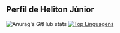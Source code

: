 ## Perfil de Heliton Júnior


  ![Anurag's GitHub stats](https://github-readme-stats.vercel.app/api?username=HelitonJr01&show_icons=true&theme=merko)
  [![Top Linguagens](https://github-readme-stats.vercel.app/api/top-langs/?username=HelitonJr01&layout=compact)](https://github.com/HelitonJr01/github-readme-stats)
